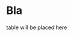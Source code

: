 # Bla

<!-- ⛔️ AUTO-GENERATED-CONTENT:START (CONTRIBUTORS) -->
table will be placed here
<!-- ⛔️ AUTO-GENERATED-CONTENT:END -->